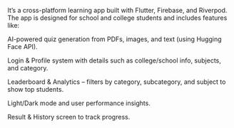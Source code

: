 It’s a cross-platform learning app built with Flutter, Firebase, and Riverpod. The app is designed for school and college students and includes features like:

AI-powered quiz generation from PDFs, images, and text (using Hugging Face API).

Login & Profile system with details such as college/school info, subjects, and category.

Leaderboard & Analytics – filters by category, subcategory, and subject to show top students.

Light/Dark mode and user performance insights.

Result & History screen to track progress.
